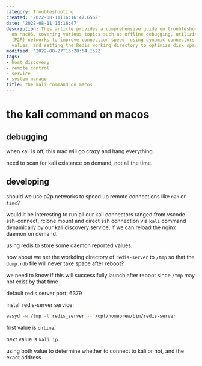 ```yaml
---
category: Troubleshooting
created: '2022-08-11T16:16:47.656Z'
date: '2022-08-11 16:16:47'
description: This article provides a comprehensive guide on troubleshooting Kali Linux
  on MacOS, covering various topics such as offline debugging, utilizing Peer-to-Peer
  (P2P) networks to improve connection speed, using dynamic connectors, storing Redis
  values, and setting the Redis working directory to optimize disk space utilization.
modified: '2022-08-27T15:28:54.152Z'
tags:
- host discovery
- remote control
- service
- system manage
title: the kali command on macos
---
```


# the kali command on macos

## debugging

when kali is off, this mac will go crazy and hang everything.

need to scan for kali existance on demand, not all the time.

## developing

should we use p2p networks to speed up remote connections like `n2n` or `tinc`?

would it be interesting to run all our kali connectors ranged from vscode-ssh-connect, rclone mount and direct ssh connection via `kali` command dynamically by our kali discovery service, if we can reload the nginx daemon on demand.

using redis to store some daemon reported values.

how about we set the workding directory of `redis-server` to `/tmp` so that the `dump.rdb` file will never take space after reboot?

we need to know if this will successifully launch after reboot since `/tmp` may not exist by that time

default redis server port: 6379

install redis-server service:
```bash
easyd -w /tmp -l redis_server -- /opt/homebrew/bin/redis-server
```

first value is `online`.

next value is `kali_ip`.

using both value to determine whether to connect to kali or not, and the exact address.

